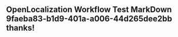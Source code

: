 <properties
ms.topic="hero-topic"
ms.test1="hero-topic"
ms.test2="test"/>

## OpenLocalization Workflow Test MarkDown 9faeba83-b1d9-401a-a006-44d265dee2bb thanks!
